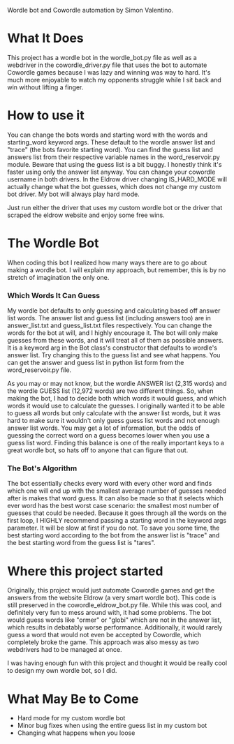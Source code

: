 Wordle bot and Cowordle automation by Simon Valentino.

# What It Does

This project has a wordle bot in the wordle_bot.py file as well as a webdriver in the cowordle_driver.py file that uses the bot to automate Cowordle games because I was lazy and winning was way to hard. It's much more enjoyable to watch my opponents struggle while I sit back and win without lifting a finger.

# How to use it

You can change the bots words and starting word with the words and starting_word keyword args. These default to the wordle answer list and "trace" (the bots favorite starting word). You can find the guess list and answers list from their respective variable names in the word_reservoir.py module. Beware that using the guess list is a bit buggy. I honestly think it's faster using only the answer list anyway. You can change your cowordle username in both drivers. In the Eldrow driver changing IS_HARD_MODE will actually change what the bot guesses, which does not change my custom bot driver. My bot will always play hard mode.

Just run either the driver that uses my custom wordle bot or the driver that scraped the eldrow website and enjoy some free wins.

# The Wordle Bot

When coding this bot I realized how many ways there are to go about making a wordle bot. I will explain my approach, but remember, this is by no stretch of imagination the only one.

### Which Words It Can Guess

My wordle bot defaults to only guessing and calculating based off answer list words. The answer list and guess list (including answers too) are in answer_list.txt and guess_list.txt files respectively. You can change the words for the bot at will, and I highly encourage it. The bot will only make guesses from these words, and it will treat all of them as possible answers. It is a keyword arg in the Bot class's constructor that defaults to wordle's answer list. Try changing this to the guess list and see what happens. You can get the answer and guess list in python list form from the word_reservoir.py file.

As you may or may not know, but the wordle ANSWER list (2,315 words) and the wordle GUESS list (12,972 words) are two different things. So, when making the bot, I had to decide both which words it would guess, and which words it would use to calculate the guesses. I originally wanted it to be able to guess all words but only calculate with the answer list words, but it was hard to make sure it wouldn't only guess guess list words and not enough answer list words. You may get a lot of information, but the odds of guessing the correct word on a guess becomes lower when you use a guess list word. Finding this balance is one of the really important keys to a great wordle bot, so hats off to anyone that can figure that out.

### The Bot's Algorithm

The bot essentially checks every word with every other word and finds which one will end up with the smallest average number of guesses needed after is makes that word guess. It can also be made so that it selects which ever word has the best worst case scenario: the smallest most number of guesses that could be needed. Because it goes through all the words on the first loop, I HIGHLY recommend passing a starting word in the keyword args parameter. It will be slow at first if you do not. To save you some time, the best starting word according to the bot from the answer list is "trace" and the best starting word from the guess list is "tares". 

# Where this project started

Originally, this project would just automate Cowordle games and get the answers from the website Eldrow (a very smart wordle bot). This code is still preserved in the cowordle_eldrow_bot.py file. While this was cool, and definitely very fun to mess around with, it had some problems. The bot would guess words like "ormer" or "globi" which are not in the answer list, which results in debatably worse performance. Additionally, it would rarely guess a word that would not even be accepted by Cowordle, which completely broke the game. This approach was also messy as two webdrivers had to be managed at once.

I was having enough fun with this project and thought it would be really cool to design my own wordle bot, so I did.

# What May Be to Come
* Hard mode for my custom wordle bot
* Minor bug fixes when using the entire guess list in my custom bot
* Changing what happens when you loose

